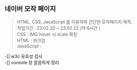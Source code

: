 ## 네이버 모작 페이지
> HTML, CSS, JavaScript 를 이용하여 간단한 모작페이지 제작.<br>
> 작업기간 : 23.02.20 ~ 23.02.22 (약 6시간 )<br>
> CSS : IMG hover 시 scale 확장<br>
> HTML : 마크업<br>
> JavaScript :<br>

-[] w3c 유효성 검사<br>
-[] console 창 깔끔하게 정리 
